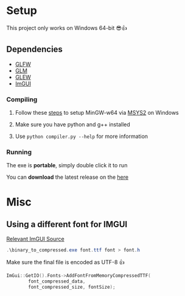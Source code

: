 
# Setup
This project only works on Windows 64-bit 😎👍

## Dependencies
* [GLFW](https://www.glfw.org/)
* [GLM](https://glm.g-truc.net/0.9.9/)
* [GLEW](https://glew.sourceforge.net/)
* [ImGUI](https://github.com/ocornut/imgui)

### Compiling

1. Follow these [steps](https://code.visualstudio.com/docs/cpp/config-mingw) to setup MinGW-w64 via [MSYS2](https://www.msys2.org/) on Windows

2. Make sure you have python and g++ installed

3. Use `python compiler.py --help` for more information



### Running

The exe is **portable**, simply double click it to run

You can **download** the latest release on the [here](https://github.com/Macawls/OpenGL/releases/latest)

# Misc
## Using a different font for IMGUI

[Relevant ImGUI Source](https://github.com/ocornut/imgui/blob/master/misc/fonts/binary_to_compressed_c.cpp)

```powershell
.\binary_to_compressed.exe font.ttf font > font.h
```
Make sure the final file is encoded as UTF-8 👍

```cpp
ImGui::GetIO().Fonts->AddFontFromMemoryCompressedTTF(
        font_compressed_data, 
        font_compressed_size, fontSize);
```

